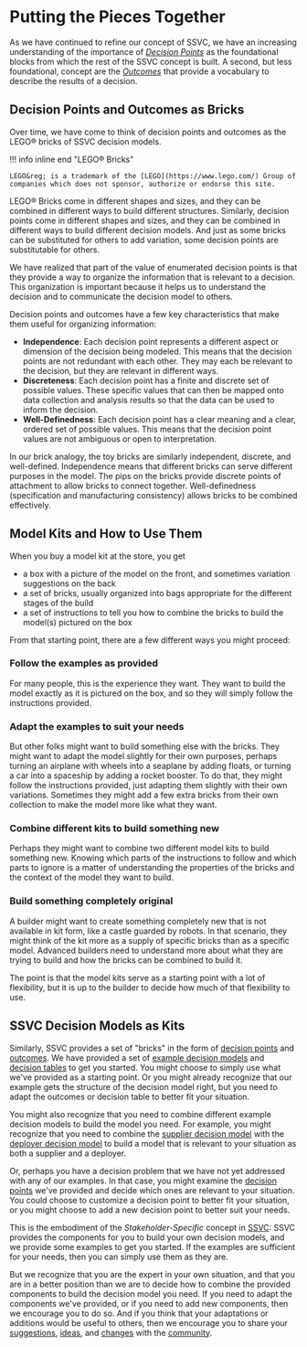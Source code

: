 # Putting the Pieces Together

As we have continued to refine our concept of SSVC, we have an increasing understanding of the importance of
[*Decision Points*](../reference/decision_points/index.md) as the foundational blocks from which the rest of the
SSVC concept is built. A second, but less foundational, concept are the [*Outcomes*](../reference/code/outcomes.md) that
provide a vocabulary to describe the results of a decision.

## Decision Points and Outcomes as Bricks

Over time, we have come to think of decision points and outcomes as the LEGO&reg; bricks of SSVC decision models.

!!! info inline end "LEGO&reg; Bricks"

    LEGO&reg; is a trademark of the [LEGO](https://www.lego.com/) Group of companies which does not sponsor, authorize or endorse this site.

LEGO&reg; Bricks come in different shapes and sizes, and they can be combined in different ways to build different structures.
Similarly, decision points come in different shapes and sizes, and they can be combined in different ways to build
different decision models.
And just as some bricks can be substituted for others to add variation, some decision points are substitutable for others.

We have realized that part of the value of enumerated decision points is that they provide a way to organize the information that is
relevant to a decision. This organization is important because it helps us to understand the decision and to communicate
the decision model to others.

Decision points and outcomes have a few key characteristics that make them useful for organizing information:

- **Independence**: Each decision point represents a different aspect or dimension of the decision being modeled. This means that
  the decision points are not redundant with each other. They may each be relevant to the decision, but they are relevant
  in different ways.
- **Discreteness**: Each decision point has a finite and discrete set of possible values. These specific values
  that can then be mapped onto data collection and analysis results so that the data can be used to inform the decision.
- **Well-Definedness**: Each decision point has a clear meaning and a clear, ordered set of possible values. This means that the decision
  point values are not ambiguous or open to interpretation.

In our brick analogy, the toy bricks are similarly independent, discrete, and well-defined.
Independence means that different bricks can serve different purposes in the model.
The pips on the bricks provide discrete points of attachment to allow bricks to connect together.
Well-definedness (specification and manufacturing consistency) allows bricks to be combined effectively.

## Model Kits and How to Use Them

When you buy a model kit at the store, you get

- a box with a picture of the model on the front, and sometimes variation suggestions on the back
- a set of bricks, usually organized into bags appropriate for the different stages of the build
- a set of instructions to tell you how to combine the bricks to build the model(s) pictured on the box

From that starting point, there are a few different ways you might proceed:

### Follow the examples as provided

For many people, this is the experience they want.
They want to build the model exactly as it is pictured on the box, and so they will simply follow the instructions provided.

### Adapt the examples to suit your needs

But other folks might want to build something else with the bricks.
They might want to adapt the model slightly for their own purposes, perhaps turning an airplane with wheels into a seaplane by adding floats, or turning a car into a spaceship by adding a rocket booster.
To do that, they might follow the instructions provided, just adapting them slightly with their own variations.
Sometimes they might add a few extra bricks from their own collection to make the model more like what they want.

### Combine different kits to build something new

Perhaps they might want to combine two different model kits to build something new.
Knowing which parts of the instructions to follow and which parts to ignore is a matter of understanding the properties
of the bricks and the context of the model they want to build.

### Build something completely original

A builder might want to create something completely new that is not available in kit form, like a castle guarded by robots.
In that scenario, they might think of the kit more as a supply of specific bricks than as a specific model.
Advanced builders need to understand more about what they are trying to build and how the bricks can be combined to build it.

The point is that the model kits serve as a starting point with a lot of flexibility, but it is up to the builder
to decide how much of that flexibility to use.

## SSVC Decision Models as Kits

Similarly, SSVC provides a set of "bricks" in the form of [decision points](../reference/decision_points/index.md)
and [outcomes](../reference/code/outcomes.md).
We have provided a set of [example decision models](../howto/index.md) and [decision tables](../howto/index.md) to get you started.
You might choose to simply use what we've provided as a starting point.
Or you might already recognize that our example gets the structure of the decision model right,
but you need to adapt the outcomes or decision table to better fit your situation.

You might also recognize that you need to combine different example decision models to build the model you need.
For example, you might recognize that you need to combine the [supplier decision model](../howto/supplier_tree.md)
with the [deployer decision model](../howto/deployer_tree.md) to
build a model that is relevant to your situation as both a supplier and a deployer.

Or, perhaps you have a decision problem that we have not yet addressed with any of our examples.
In that case, you might examine the [decision points](../reference/decision_points/index.md) we've provided and
decide which ones are relevant to your situation.
You could choose to customize a decision point to better fit your situation, or you might choose to add a new decision point
to better suit your needs.

This is the embodiment of the *Stakeholder-Specific* concept in [SSVC](../index.md):
SSVC provides the components for you to build your own decision models, and we provide some examples to get you started.
If the examples are sufficient for your needs, then you can simply use them as they are.

But we recognize that you are the expert in your own situation, and that you are in a better position than we are to
decide how to combine the provided components to build the decision model you need.
If you need to adapt the components we've provided, or if you need to add new components, then we encourage you to do so.
And if you think that your adaptations or additions would be useful to others, then we encourage you to share your
[suggestions](https://github.com/CERTCC/SSVC/issues), [ideas](https://github.com/CERTCC/SSVC/discussions), and
[changes](https://github.com/CERTCC/SSVC/pulls) with the [community](https://github.com/CERTCC/SSVC).

